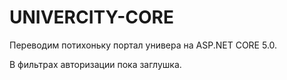 # UNIVERCITY-CORE
 Переводим потихоньку портал универа на ASP.NET CORE 5.0.

В фильтрах авторизации пока заглушка.

